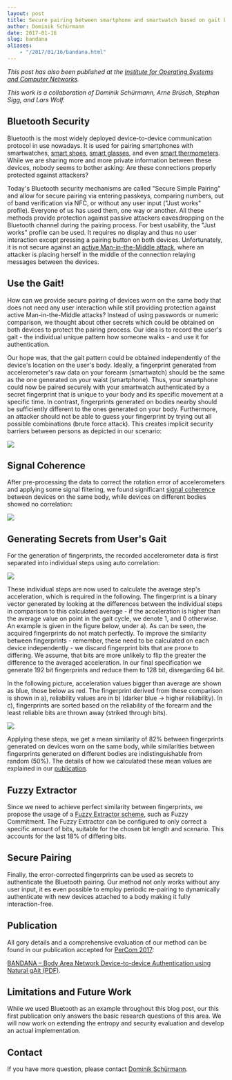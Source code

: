 ```yaml
---
layout: post
title: Secure pairing between smartphone and smartwatch based on gait biometrics
author: Dominik Schürmann
date: 2017-01-16
slug: bandana
aliases:
    - "/2017/01/16/bandana.html"
---
```


_This post has also been published at the [Institute for Operating Systems and Computer Networks](https://www.ibr.cs.tu-bs.de/news/ibr/bandana-2017-01-16.xml)._

_This work is a collaboration of Dominik Schürmann, Arne Brüsch, Stephan Sigg, and Lars Wolf._

## Bluetooth Security
Bluetooth is the most widely deployed device-to-device communication protocol in use nowadays.
It is used for pairing smartphones with smartwatches, [smart shoes](http://www.digitsole.com/), [smart glasses](http://www.wareable.com/headgear/the-best-smartglasses-google-glass-and-the-rest), and even [smart thermometers](https://www.kinsahealth.com/products/kinsa-smart-ear-thermometer).
While we are sharing more and more private information between these devices, nobody seems to bother asking: Are these connections properly protected against attackers?

Today's Bluetooth security mechanisms are called "Secure Simple Pairing" and allow for secure pairing via entering passkeys, comparing numbers, out of band verification via NFC, or without any user input ("Just works" profile).
Everyone of us has used them, one way or another.
All these methods provide protection against passive attackers eavesdropping on the Bluetooth channel during the pairing process.
For best usability, the "Just works" profile can be used.
It requires no display and thus no user interaction except pressing a pairing button on both devices.
Unfortunately, it is not secure against an [active Man-in-the-Middle attack](https://en.wikipedia.org/wiki/Man-in-the-middle_attack), where an attacker is placing herself in the middle of the connection relaying messages between the devices.

## Use the Gait!
How can we provide secure pairing of devices worn on the same body that does not need any user interaction while still providing protection against active Man-in-the-Middle attacks?
Instead of using passwords or numeric comparison, we thought about other secrets which could be obtained on both devices to protect the pairing process.
Our idea is to record the user's gait - the individual unique pattern how someone walks - and use it for authentication.

Our hope was, that the gait pattern could be obtained independently of the device's location on the user's body.
Ideally, a fingerprint generated from accelerometer's raw data on your forearm (smartwatch) should be the same as the one generated on your waist (smartphone).
Thus, your smartphone could now be paired securely with your smartwatch authenticated by a secret fingerprint that is unique to your body and its specific movement at a specific time.
In contrast, fingerprints generated on bodies nearby should be sufficiently different to the ones generated on your body.
Furthermore, an attacker should not be able to guess your fingerprint by trying out all possible combinations (brute force attack).
This creates implicit security barriers between persons as depicted in our scenario:

![](/images/bandana-2017-01-16-scenario.png)

## Signal Coherence
After pre-processing the data to correct the rotation error of accelerometers and applying some signal filtering, we found significant [signal coherence](https://en.wikipedia.org/wiki/Coherence_(signal_processing)) between devices on the same body, while devices on different bodies showed no correlation:

![](/images/bandana-2017-01-16-coherence.png)

## Generating Secrets from User's Gait
For the generation of fingerprints, the recorded accelerometer data is first separated into individual steps using auto correlation:

![](/images/bandana-2017-01-16-gait.png)

These individual steps are now used to calculate the average step's acceleration, which is required in the following.
The fingerprint is a binary vector generated by looking at the differences between the individual steps in comparison to this calculated average - if the acceleration is higher than the average value on point in the gait cycle, we denote 1, and 0 otherwise.
An example is given in the figure below, under a).
As can be seen, the acquired fingerprints do not match perfectly.
To improve the similarity between fingerprints - remember, these need to be calculated on each device independently - we discard fingerprint bits that are prone to differing.
We assume, that bits are more unlikely to flip the greater the difference to the averaged acceleration.
In our final specification we generate 192 bit fingerprints and reduce them to 128 bit, disregarding 64 bit.

In the following picture, acceleration values bigger than average are shown as blue, those below as red.
The fingerprint derived from these comparison is shown in a), reliability values are in b) (darker blue -> higher reliability).
In c), fingerprints are sorted based on the reliability of the forearm and the least reliable bits are thrown away (striked through bits).

![](/images/bandana-2017-01-16-fingerprint.png)

Applying these steps, we get a mean similarity of 82% between fingerprints generated on devices worn on the same body, while similarities between fingerprints generated on different bodies are indistinguishable from random (50%).
The details of how we calculated these mean values are explained in our [publication](https://www.ibr.cs.tu-bs.de/papers/schuermann-percom2017.pdf).

## Fuzzy Extractor
Since we need to achieve perfect similarity between fingerprints, we propose the usage of a [Fuzzy Extractor scheme](https://en.wikipedia.org/wiki/Fuzzy_extractor), such as Fuzzy Commitment.
The Fuzzy Extractor can be configured to only correct a specific amount of bits, suitable for the chosen bit length and scenario.
This accounts for the last 18% of differing bits.

## Secure Pairing
Finally, the error-corrected fingerprints can be used as secrets to authenticate the Bluetooth pairing.
Our method not only works without any user input, it es even possible to employ periodic re-pairing to dynamically authenticate with new devices attached to a body making it fully interaction-free.

## Publication
All gory details and a comprehensive evaluation of our method can be found in our publication accepted for [PerCom 2017](http://www.percom.org/):

[BANDANA – Body Area Network Device-to-device Authentication using Natural gAit (PDF)](https://www.ibr.cs.tu-bs.de/papers/schuermann-percom2017.pdf).

## Limitations and Future Work
While we used Bluetooth as an example throughout this blog post, our this first publication only answers the basic research questions of this area.
We will now work on extending the entropy and security evaluation and develop an actual implementation.

## Contact
If you have more question, please contact [Dominik Schürmann](https://www.ibr.cs.tu-bs.de/users/schuerm/index.xml).
